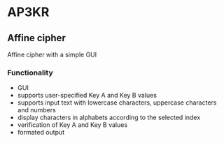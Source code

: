 # AP3KR
## Affine cipher
Affine cipher with a simple GUI

### Functionality
- GUI
- supports user-specified Key A and Key B values
- supports input text with lowercase characters, uppercase characters and numbers
- display characters in alphabets according to the selected index
- verification of Key A and Key B values
- formated output
